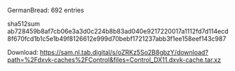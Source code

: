 GermanBread: 692 entries

sha512sum ab728459b8af7cb06e3a3d0c224b8b83ad040e9217220017a1112fd7d114ecd8f670fcd1b1c5e1b49f8126612e999d70bebf1721237abb3f1ee158eef143c987


 Download: https://sam.nl.tab.digital/s/oZRKz5So2B8gbzY/download?path=%2Fdxvk-caches%2FControl&files=Control_DX11.dxvk-cache.tar.xz
